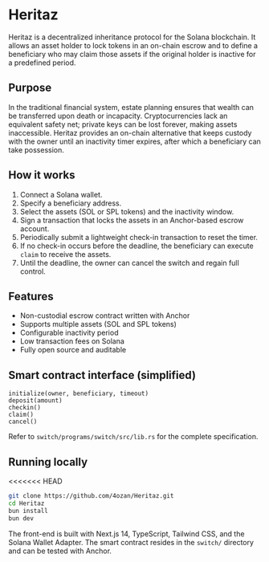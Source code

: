# Heritaz

Heritaz is a decentralized inheritance protocol for the Solana blockchain. It allows an asset holder to lock tokens in an on-chain escrow and to define a beneficiary who may claim those assets if the original holder is inactive for a predefined period.

## Purpose

In the traditional financial system, estate planning ensures that wealth can be transferred upon death or incapacity. Cryptocurrencies lack an equivalent safety net; private keys can be lost forever, making assets inaccessible. Heritaz provides an on-chain alternative that keeps custody with the owner until an inactivity timer expires, after which a beneficiary can take possession.

## How it works

1. Connect a Solana wallet.
2. Specify a beneficiary address.
3. Select the assets (SOL or SPL tokens) and the inactivity window.
4. Sign a transaction that locks the assets in an Anchor-based escrow account.
5. Periodically submit a lightweight check-in transaction to reset the timer.
6. If no check-in occurs before the deadline, the beneficiary can execute `claim` to receive the assets.
7. Until the deadline, the owner can cancel the switch and regain full control.

## Features

- Non-custodial escrow contract written with Anchor
- Supports multiple assets (SOL and SPL tokens)
- Configurable inactivity period
- Low transaction fees on Solana
- Fully open source and auditable

## Smart contract interface (simplified)

```text
initialize(owner, beneficiary, timeout)
deposit(amount)
checkin()
claim()
cancel()
```

Refer to `switch/programs/switch/src/lib.rs` for the complete specification.

## Running locally

<<<<<<< HEAD
```bash
git clone https://github.com/4ozan/Heritaz.git
cd Heritaz
bun install
bun dev
```

The front-end is built with Next.js 14, TypeScript, Tailwind CSS, and the Solana Wallet Adapter. The smart contract resides in the `switch/` directory and can be tested with Anchor.
